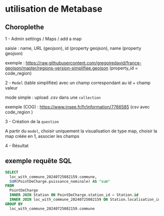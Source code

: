 # utilisation de Metabase

## Choroplethe

1 - Admin settings / Maps / add a map

saisie : name, URL (geojson), id (property geojson), name (property geojson)

exemple : https://raw.githubusercontent.com/gregoiredavid/france-geojson/master/regions-version-simplifiee.geojson (property_id = code_region)

2 - `Model` (table simplifiée) avec un champ correspondant au id + champ valeur

mode simple : upload .csv dans une `collection`

exemple (COG) : https://www.insee.fr/fr/information/7766585 (csv avec code_region )

3 - Création de la `question`

A partir du `model`, choisir uniquement la visualisation de type map, choisir la map créée en 1, associer les champs

4 - Résultat

## exemple requête SQL

```sql
SELECT
  loc_with_commune_20240725082159.commune,
  SUM(PointDeCharge.puissance_nominale) AS "sum"
FROM
  PointDeCharge
  INNER JOIN Station ON PointDeCharge.station_id = Station.id
  INNER JOIN loc_with_commune_20240725082159 ON Station.localisation_id :: text = loc_with_commune_20240725082159.id
GROUP BY
  loc_with_commune_20240725082159.commune
  ```
